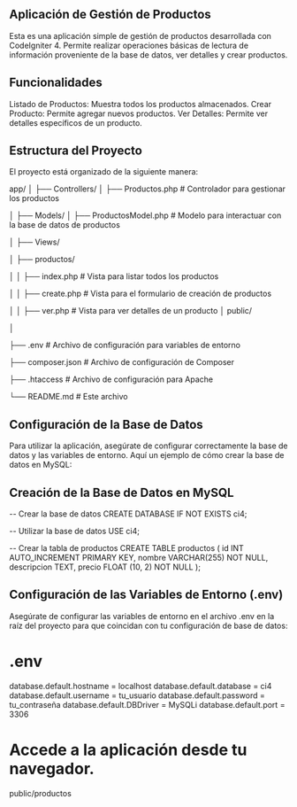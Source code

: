## Aplicación de Gestión de Productos
Esta es una aplicación simple de gestión de productos desarrollada con CodeIgniter 4. Permite realizar operaciones básicas de lectura de información proveniente de la base de datos, ver detalles y crear productos.

## Funcionalidades
Listado de Productos: Muestra todos los productos almacenados.
Crear Producto: Permite agregar nuevos productos.
Ver Detalles: Permite ver detalles específicos de un producto.

## Estructura del Proyecto
El proyecto está organizado de la siguiente manera:

app/
│
├── Controllers/
│   ├── Productos.php       # Controlador para gestionar los productos

│
├── Models/
│   ├── ProductosModel.php  # Modelo para interactuar con la base de datos de productos

│
├── Views/

│   ├── productos/

│   │   ├── index.php       # Vista para listar todos los productos

│   │   ├── create.php      # Vista para el formulario de creación de productos

│   │   ├── ver.php         # Vista para ver detalles de un producto
│
public/

│

├── .env                    # Archivo de configuración para variables de entorno

├── composer.json           # Archivo de configuración de Composer

├── .htaccess               # Archivo de configuración para Apache

└── README.md               # Este archivo

## Configuración de la Base de Datos
Para utilizar la aplicación, asegúrate de configurar correctamente la base de datos y las variables de entorno. Aquí un ejemplo de cómo crear la base de datos en MySQL:

## Creación de la Base de Datos en MySQL

-- Crear la base de datos
CREATE DATABASE IF NOT EXISTS ci4;

-- Utilizar la base de datos
USE ci4;

-- Crear la tabla de productos
CREATE TABLE productos (
    id INT AUTO_INCREMENT PRIMARY KEY,
    nombre VARCHAR(255) NOT NULL,
    descripcion TEXT,
    precio FLOAT (10, 2) NOT NULL
);

## Configuración de las Variables de Entorno (.env)
Asegúrate de configurar las variables de entorno en el archivo .env en la raíz del proyecto para que coincidan con tu configuración de base de datos:


# .env

database.default.hostname = localhost
database.default.database = ci4
database.default.username = tu_usuario
database.default.password = tu_contraseña
database.default.DBDriver = MySQLi
database.default.port = 3306


# Accede a la aplicación desde tu navegador.
public/productos